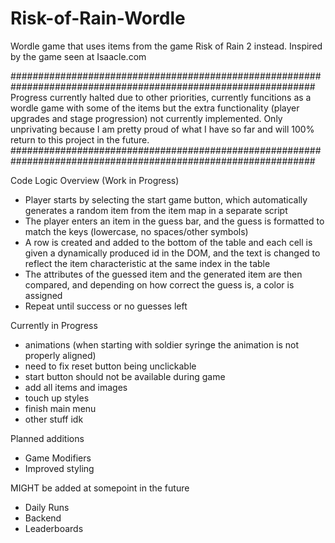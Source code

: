 # Risk-of-Rain-Wordle
Wordle game that uses items from the game Risk of Rain 2 instead. Inspired by the game seen at Isaacle.com

###############################################################################################################
Progress currently halted due to other priorities, currently funcitions as a wordle game with some of the items
but the extra functionality (player upgrades and stage progression) not currently implemented. Only unprivating
because I am pretty proud of what I have so far and will 100% return to this project in the future.
###############################################################################################################


Code Logic Overview (Work in Progress)
- Player starts by selecting the start game button, which automatically generates a random item from the item map in a separate script
- The player enters an item in the guess bar, and the guess is formatted to match the keys (lowercase, no spaces/other symbols)
- A row is created and added to the bottom of the table and each cell is given a dynamically produced id in the DOM, and the
  text is changed to reflect the item characteristic at the same index in the table
- The attributes of the guessed item and the generated item are then compared, and depending on how correct the guess is, a color is assigned
- Repeat until success or no guesses left

Currently in Progress
- animations
  (when starting with soldier syringe the animation is not properly aligned)
- need to fix reset button being unclickable
- start button should not be available during game
- add all items and images
- touch up styles
- finish main menu
- other stuff idk

Planned additions
- Game Modifiers
- Improved styling

MIGHT be added at somepoint in the future
- Daily Runs
- Backend
- Leaderboards

